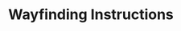 ---
title: Wayfinding Instructions
eleventyNavigation:
  parent: directions
  key: wayfinding-instructions
  title: Wayfinding Instructions
  order: 30
---